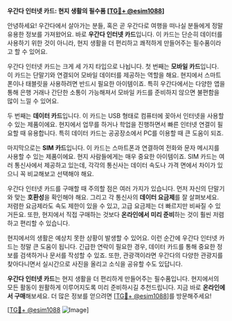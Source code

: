 **우간다 인터넷 카드: 현지 생활의 필수품 [[TG💪+ @esim1088](https://t.me/s/esim1088)]**

안녕하세요! 우간다에서 살아가는 분들, 혹은 곧 우간다로 여행을 떠나실 분들에게 정말 유용한 정보를 가져왔어요. 바로 **우간다 인터넷 카드**입니다. 이 카드는 단순히 데이터를 사용하기 위한 것이 아니라, 현지 생활을 더 편리하고 쾌적하게 만들어주는 필수품이라고 할 수 있어요.

우간다 인터넷 카드는 크게 세 가지 타입으로 나뉩니다. 첫 번째는 **모바일 카드**입니다. 이 카드는 단말기와 연결되어 모바일 데이터를 제공하는 역할을 해요. 현지에서 스마트폰이나 태블릿을 사용하려면 반드시 필요한 아이템이죠. 특히 우간다에서는 다양한 앱을 통해 은행 거래나 간단한 소통이 가능해져서 모바일 카드를 준비하지 않으면 불편함을 많이 느낄 수 있어요.

두 번째는 **데이터 카드**입니다. 이 카드는 USB 형태로 컴퓨터에 꽂아서 인터넷을 사용할 수 있는 제품이에요. 현지에서 업무를 하거나 학업을 진행하면서 빠른 인터넷 연결이 필요할 때 유용합니다. 특히 데이터 카드는 공공장소에서 PC를 이용할 때 큰 도움이 되죠.

마지막으로는 **SIM 카드**입니다. 이 카드는 스마트폰과 연결하여 전화와 문자 메시지를 사용할 수 있는 제품이에요. 현지 사람들에게는 매우 중요한 아이템이죠. SIM 카드는 여러 통신사에서 제공하고 있는데, 각각의 통신사는 데이터 속도나 가격 면에서 차이가 있으니 꼭 비교해보고 선택해야 해요.

우간다 인터넷 카드를 구매할 때 주의할 점은 여러 가지가 있습니다. 먼저 자신의 단말기와 맞는 **호환성**을 확인해야 해요. 그리고 각 통신사의 **데이터 요금제**를 잘 살펴보세요. 저렴한 요금제라도 속도 제한이 있을 수 있고, 고급 요금제는 더 빠르지만 비싸질 수 있거든요. 또한, 현지에서 직접 구매하는 것보다 **온라인에서 미리 준비**하는 것이 훨씬 저렴하고 편리할 수 있습니다.

현지에서의 생활은 예상치 못한 상황이 발생할 수 있어요. 이런 순간에 우간다 인터넷 카드는 정말 큰 도움이 됩니다. 긴급한 연락이 필요한 경우, 데이터 카드를 통해 중요한 정보를 검색하거나 문서를 작성할 수 있죠. 또한, 관광객이라면 우간다의 다양한 관광지를 찾아다니면서 실시간으로 사진을 올리고 소식을 공유할 수도 있답니다.

**우간다 인터넷 카드**는 현지 생활을 더 편리하게 만들어주는 필수품입니다. 현지에서의 모든 활동이 원활하게 이루어지도록 미리 준비하시길 추천드립니다. 지금 바로 **온라인에서 구매**해보세요. 더 많은 정보를 얻으려면 [[TG💪+ @esim1088](https://t.me/s/esim1088)]를 방문해주세요!

[[TG💪+ @esim1088](https://t.me/s/esim1088) ![Image](https://i.postimg.cc/Y0z9fWf4/image.png)]